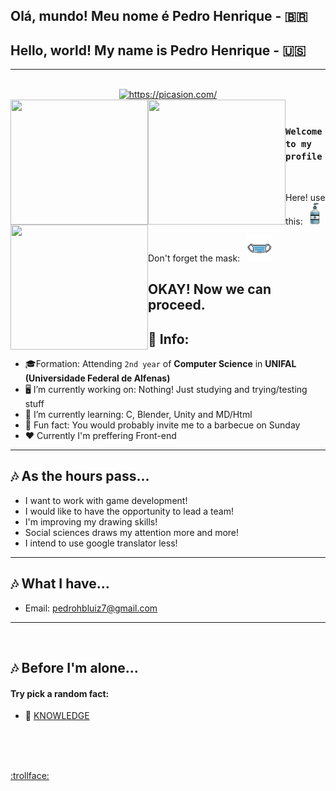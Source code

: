 ## Olá, mundo! Meu nome é Pedro Henrique - :brazil:
## Hello, world! My name is Pedro Henrique - :us:
---

</br>
<div align="center">
	<a href="https://github.com/Drinpy">
		<img src="https://i.picasion.com/pic92/2c6bb70abcdc15c4ac104c645e0cdd90.gif" alt="https://picasion.com/" />
		<br>
		<img style="float: left; width: 220px; height: 200px; object-fit: cover;" src="https://github-readme-stats.vercel.app/api/top-langs/?username=Drinpy&theme=react&layout=compact">
		<img style="float: left; width: 220px; height: 200px; object-fit: cover;" src="https://github-readme-streak-stats.herokuapp.com/?user=Drinpy&theme=react">
		<img style="float: left; width: 220px; height: 200px; object-fit: cover;" src="https://github-readme-stats.vercel.app/api?username=Drinpy&theme=react&show_icons=true&count_private=true">
	</a>
</div>
</br>

### `Welcome to my profile`
</br>

Here! use this:&ensp;
<img src="/IMG/aqua_gel-removebg-preview.png" width="16" title="Hmmmm fresh innit!?">
</br>

Don't forget the mask:&ensp;
<img src="/IMG/maskpixel-removebg-preview.png" width="40" title="Soon you'll get used to it">
</br>

OKAY! Now we can proceed. 
--- 
## :bookmark_tabs: Info:

- :mortar_board:Formation: Attending `2nd year` of **Computer Science** in **UNIFAL (Universidade Federal de Alfenas)**
- 🖥️ I’m currently working on: Nothing! Just studying and trying/testing stuff
- 🌱 I’m currently learning: C, Blender, Unity and MD/Html
- :clown_face: Fun fact: You would probably invite me to a barbecue on Sunday
- ♥️ Currently I'm preffering Front-end
---
## 🎶 As the hours pass...

- I want to work with game development! 
- I would like to have the opportunity to lead a team!
- I'm improving my drawing skills!
- Social sciences draws my attention more and more!
- I intend to use google translator less!
---
## 🎶 What I have...

- Email: pedrohbluiz7@gmail.com
---
</br>

## 🎶 Before I'm alone...

#### Try pick a random fact:
- 👾 <a href="http://randomfactgenerator.net/"> KNOWLEDGE </a>

</br>
</br>
</br>

<!-- joke by Dudushy -->
<a href="https://youtu.be/sCNrK-n68CM" >:trollface:</a>
